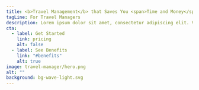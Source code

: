 ```yaml
---
title: <b>Travel Management</b> that Saves You <span>Time and Money</span>
tagLine: For Travel Managers
description: Lorem ipsum dolor sit amet, consectetur adipiscing elit. Velit varius adipiscing aliquet magna tincidunt iaculis nam morbi. Augue fringilla.
cta:
  - label: Get Started
    link: pricing
    alt: false
  - label: See Benefits
    link: "#benefits"
    alt: true
image: travel-manager/hero.png
alt: ""
background: bg-wave-light.svg
---
```

